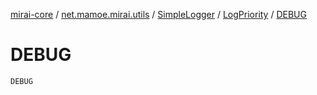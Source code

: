 [mirai-core](../../../index.md) / [net.mamoe.mirai.utils](../../index.md) / [SimpleLogger](../index.md) / [LogPriority](index.md) / [DEBUG](./-d-e-b-u-g.md)

# DEBUG

`DEBUG`